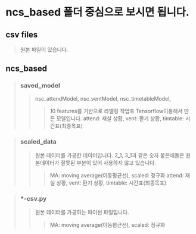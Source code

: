# ncs_based 폴더 중심으로 보시면 됩니다.

## csv files
> 원본 파일이 있습니다.

## ncs_based
> ### saved_model
> > nsc_attendModel, nsc_ventModel, nsc_timetableModel, 
> > > 10 features를 기반으로 라벨링 작업후 Tensorflow이용해서 만든 모델입니다. 
> > > attend: 재실 상황, vent: 환기 상황, timtable: 시간표(최종목표)


> ### scaled_data
> > 원본 데이터를 가공한 데이터입니다. 2_1, 3_1과 같은 숫자 붙은애들은 원본데이터가 잘못된 부분이 있어 사용하지 않고 있습니다. 
> > > MA: moving average(이동평균선), scaled: 정규화
> > > attend: 재실 상황, vent: 환기 상황, timtable: 시간표(최종목표)


> ### *-csv.py
> > 원본 데이터를 가공하는 파이썬 파일입니다. 
> > > MA: moving average(이동평균선), scaled: 정규화

